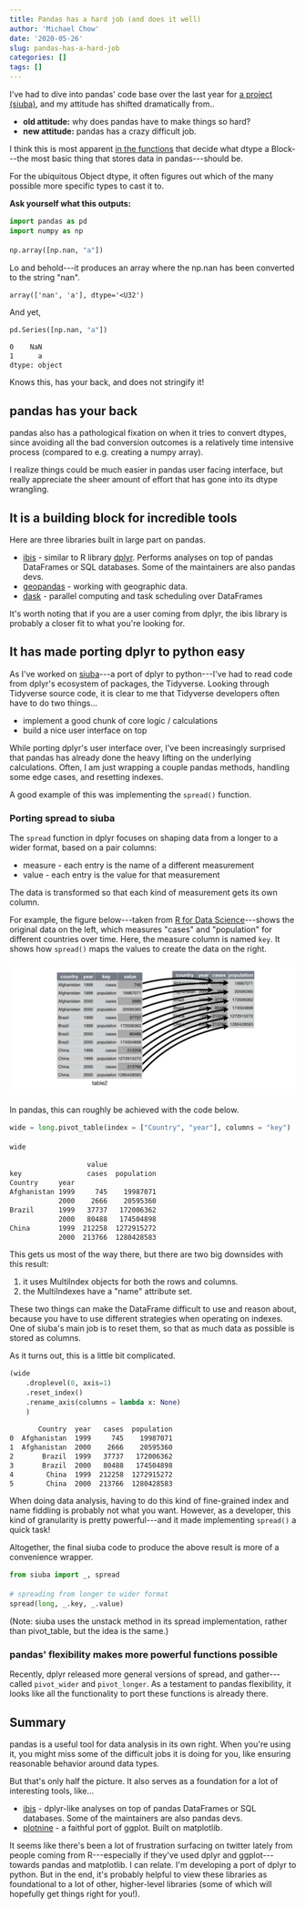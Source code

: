 ```yaml
---
title: Pandas has a hard job (and does it well)
author: 'Michael Chow'
date: '2020-05-26'
slug: pandas-has-a-hard-job
categories: []
tags: []
---
```




I've had to dive into pandas' code base over the last year for [a project (siuba)](https://github.com/machow/siuba), and my attitude has shifted dramatically from..

* **old attitude:** why does pandas have to make things so hard?
* **new attitude:** pandas has a crazy difficult job.

I think this is most apparent [in the functions](https://github.com/pandas-dev/pandas/blob/238e04fce87b30923eeb4a0a0606dd492b0e52f0/pandas/core/internals/blocks.py#L2662) that decide what dtype a Block---the most basic thing that stores data in pandas---should be.

For the ubiquitous Object dtype, it often figures out which of the many possible more specific types to cast it to.

**Ask yourself what this outputs:**




```python
import pandas as pd
import numpy as np

np.array([np.nan, "a"])
```

Lo and behold---it produces an array where the np.nan has been converted to the string "nan".


```
array(['nan', 'a'], dtype='<U32')
```


And yet,


```python
pd.Series([np.nan, "a"])
```

```
0    NaN
1      a
dtype: object
```

Knows this, has your back, and does not stringify it!


## pandas has your back


pandas also has a pathological fixation on when it tries to convert dtypes, since avoiding all the bad conversion outcomes is a relatively time intensive process (compared to e.g. creating a numpy array).

I realize things could be much easier in pandas user facing interface, but really appreciate the sheer amount of effort that has gone into its dtype wrangling.

## It is a building block for incredible tools

Here are three libraries built in large part on pandas.

* [ibis](https://github.com/ibis-project/ibis) - similar to R library [dplyr](https://github.com/tidyverse/dplyr). Performs analyses on top of pandas DataFrames or SQL databases. Some of the maintainers are also pandas devs.
* [geopandas](https://github.com/geopandas/geopandas) - working with geographic data.
* [dask](https://github.com/dask/dask) - parallel computing and task scheduling over DataFrames

It's worth noting that if you are a user coming from dplyr, the ibis library is probably a closer fit to what you're looking for.

## It has made porting dplyr to python easy

As I've worked on [siuba](https://github.com/machow/siuba)---a port of dplyr to python---I've had to read code from dplyr's ecosystem of packages, the Tidyverse. Looking through Tidyverse source code, it is clear to me that Tidyverse developers often have to do two things...

* implement a good chunk of core logic / calculations
* build a nice user interface on top

While porting dplyr's user interface over, I've been increasingly surprised that pandas has already done the heavy lifting on the underlying calculations.
Often, I am just wrapping a couple pandas methods, handling some edge cases, and resetting indexes.

A good example of this was implementing the `spread()` function.

### Porting spread to siuba

The `spread` function in dplyr focuses on shaping data from a longer to a wider format, based on a pair columns:

* measure - each entry is the name of a different measurement
* value - each entry is the value for that measurement

The data is transformed so that each kind of measurement gets its own column.

For example, the figure below---taken from [R for Data Science](https://r4ds.had.co.nz/tidy-data.html)---shows the original data on the left, which measures "cases" and "population" for different countries over time. Here, the measure column is named `key`.
It shows how `spread()` maps the values to create the data on the right.

![](/007-spread.png)

In pandas, this can roughly be achieved with the code below.





```python
wide = long.pivot_table(index = ["Country", "year"], columns = "key")

wide
```

```
                   value            
key                cases  population
Country     year                    
Afghanistan 1999     745    19987071
            2000    2666    20595360
Brazil      1999   37737   172006362
            2000   80488   174504898
China       1999  212258  1272915272
            2000  213766  1280428583
```

This gets us most of the way there, but there are two big downsides with this result:

1. it uses MultiIndex objects for both the rows and columns.
2. the MultiIndexes have a "name" attribute set.

These two things can make the DataFrame difficult to use and reason about, because you have to use different strategies when operating on indexes. 
One of siuba's main job is to reset them, so that as much data as possible is stored as columns.

As it turns out, this is a little bit complicated.


```python
(wide
    .droplevel(0, axis=1)
    .reset_index()
    .rename_axis(columns = lambda x: None)
    )
```

```
       Country  year   cases  population
0  Afghanistan  1999     745    19987071
1  Afghanistan  2000    2666    20595360
2       Brazil  1999   37737   172006362
3       Brazil  2000   80488   174504898
4        China  1999  212258  1272915272
5        China  2000  213766  1280428583
```

When doing data analysis, having to do this kind of fine-grained index and name fiddling is probably not what you want. However, as a developer, this kind of granularity is pretty powerful---and it made implementing `spread()` a quick task!

Altogether, the final siuba code to produce the above result is more of a convenience wrapper.


```python
from siuba import _, spread

# spreading from longer to wider format
spread(long, _.key, _.value)
```


(Note: siuba uses the unstack method in its spread implementation, rather than pivot_table, but the idea is the same.)

### pandas' flexibility makes more powerful functions possible

Recently, dplyr released more general versions of spread, and gather---called `pivot_wider` and `pivot_longer`.
As a testament to pandas flexibility, it looks like all the functionality to port these functions is already there.


## Summary

pandas is a useful tool for data analysis in its own right. When you're using it, you might miss some of the difficult jobs it is doing for you, like ensuring reasonable behavior around data types.

But that's only half the picture.
It also serves as a foundation for a lot of interesting tools, like...

* [ibis](https://github.com/ibis-project/ibis) - dplyr-like analyses on top of pandas DataFrames or SQL databases. Some of the maintainers are also pandas devs.
* [plotnine](https://github.com/has2k1/plotnine) - a faithful port of ggplot. Built on matplotlib.

It seems like there's been a lot of frustration surfacing on twitter lately from people coming from R---especially if they've used dplyr and ggplot---towards pandas and matplotlib. I can relate. I'm developing a port of dplyr to python. But in the end, it's probably helpful to view these libraries as foundational to a lot of other, higher-level libraries (some of which will hopefully get things right for you!).
